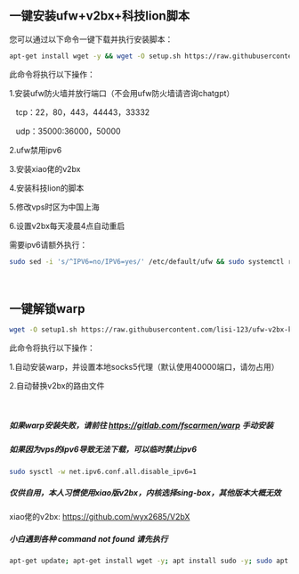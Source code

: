 ## 一键安装ufw+v2bx+科技lion脚本

您可以通过以下命令一键下载并执行安装脚本：

```bash
apt-get install wget -y && wget -O setup.sh https://raw.githubusercontent.com/lisi-123/ufw-v2bx-kejilion/main/setup.sh && chmod +x setup.sh && ./setup.sh
```

此命令将执行以下操作：

1.安装ufw防火墙并放行端口（不会用ufw防火墙请咨询chatgpt）

  &nbsp;&nbsp;&nbsp;tcp：22，80，443，44443，33332

  &nbsp;&nbsp;&nbsp;udp：35000:36000，50000

2.ufw禁用ipv6

3.安装xiao佬的v2bx

4.安装科技lion的脚本

5.修改vps时区为中国上海

6.设置v2bx每天凌晨4点自动重启

需要ipv6请额外执行：

```bash
sudo sed -i 's/^IPV6=no/IPV6=yes/' /etc/default/ufw && sudo systemctl restart ufw
```


<br>

## 一键解锁warp

```bash
wget -O setup1.sh https://raw.githubusercontent.com/lisi-123/ufw-v2bx-kejilion/main/setup1.sh && chmod +x setup1.sh && ./setup1.sh
```

此命令将执行以下操作：

1.自动安装warp，并设置本地socks5代理（默认使用40000端口，请勿占用）

2.自动替换v2bx的路由文件

<br>


##### 如果warp安装失败，请前往 https://gitlab.com/fscarmen/warp 手动安装

##### 如果因为vps的ipv6导致无法下载，可以临时禁止ipv6

```bash
sudo sysctl -w net.ipv6.conf.all.disable_ipv6=1
```

##### 仅供自用，本人习惯使用xiao版v2bx，内核选择sing-box，其他版本大概无效

xiao佬的v2bx: https://github.com/wyx2685/V2bX

##### 小白遇到各种 command not found 请先执行

```bash
apt-get update; apt-get install wget -y; apt install sudo -y; sudo apt install curl -y
```
